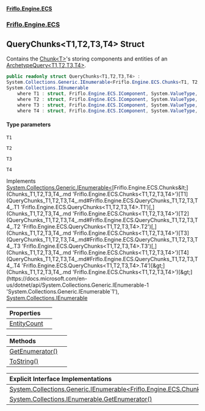 #### [Friflo.Engine.ECS](index.md 'index')
### [Friflo.Engine.ECS](Friflo.Engine.ECS.md 'Friflo.Engine.ECS')

## QueryChunks<T1,T2,T3,T4> Struct

Contains the [Chunk&lt;T&gt;](Chunk_T_.md 'Friflo.Engine.ECS.Chunk<T>')'s storing components and entities of an [ArchetypeQuery&lt;T1,T2,T3,T4&gt;](ArchetypeQuery_T1,T2,T3,T4_.md 'Friflo.Engine.ECS.ArchetypeQuery<T1,T2,T3,T4>').

```csharp
public readonly struct QueryChunks<T1,T2,T3,T4> :
System.Collections.Generic.IEnumerable<Friflo.Engine.ECS.Chunks<T1, T2, T3, T4>>,
System.Collections.IEnumerable
    where T1 : struct, Friflo.Engine.ECS.IComponent, System.ValueType, System.ValueType
    where T2 : struct, Friflo.Engine.ECS.IComponent, System.ValueType, System.ValueType
    where T3 : struct, Friflo.Engine.ECS.IComponent, System.ValueType, System.ValueType
    where T4 : struct, Friflo.Engine.ECS.IComponent, System.ValueType, System.ValueType
```
#### Type parameters

<a name='Friflo.Engine.ECS.QueryChunks_T1,T2,T3,T4_.T1'></a>

`T1`

<a name='Friflo.Engine.ECS.QueryChunks_T1,T2,T3,T4_.T2'></a>

`T2`

<a name='Friflo.Engine.ECS.QueryChunks_T1,T2,T3,T4_.T3'></a>

`T3`

<a name='Friflo.Engine.ECS.QueryChunks_T1,T2,T3,T4_.T4'></a>

`T4`

Implements [System.Collections.Generic.IEnumerable&lt;](https://docs.microsoft.com/en-us/dotnet/api/System.Collections.Generic.IEnumerable-1 'System.Collections.Generic.IEnumerable`1')[Friflo.Engine.ECS.Chunks&lt;](Chunks_T1,T2,T3,T4_.md 'Friflo.Engine.ECS.Chunks<T1,T2,T3,T4>')[T1](QueryChunks_T1,T2,T3,T4_.md#Friflo.Engine.ECS.QueryChunks_T1,T2,T3,T4_.T1 'Friflo.Engine.ECS.QueryChunks<T1,T2,T3,T4>.T1')[,](Chunks_T1,T2,T3,T4_.md 'Friflo.Engine.ECS.Chunks<T1,T2,T3,T4>')[T2](QueryChunks_T1,T2,T3,T4_.md#Friflo.Engine.ECS.QueryChunks_T1,T2,T3,T4_.T2 'Friflo.Engine.ECS.QueryChunks<T1,T2,T3,T4>.T2')[,](Chunks_T1,T2,T3,T4_.md 'Friflo.Engine.ECS.Chunks<T1,T2,T3,T4>')[T3](QueryChunks_T1,T2,T3,T4_.md#Friflo.Engine.ECS.QueryChunks_T1,T2,T3,T4_.T3 'Friflo.Engine.ECS.QueryChunks<T1,T2,T3,T4>.T3')[,](Chunks_T1,T2,T3,T4_.md 'Friflo.Engine.ECS.Chunks<T1,T2,T3,T4>')[T4](QueryChunks_T1,T2,T3,T4_.md#Friflo.Engine.ECS.QueryChunks_T1,T2,T3,T4_.T4 'Friflo.Engine.ECS.QueryChunks<T1,T2,T3,T4>.T4')[&gt;](Chunks_T1,T2,T3,T4_.md 'Friflo.Engine.ECS.Chunks<T1,T2,T3,T4>')[&gt;](https://docs.microsoft.com/en-us/dotnet/api/System.Collections.Generic.IEnumerable-1 'System.Collections.Generic.IEnumerable`1'), [System.Collections.IEnumerable](https://docs.microsoft.com/en-us/dotnet/api/System.Collections.IEnumerable 'System.Collections.IEnumerable')

| Properties | |
| :--- | :--- |
| [EntityCount](QueryChunks_T1,T2,T3,T4_.EntityCount.md 'Friflo.Engine.ECS.QueryChunks<T1,T2,T3,T4>.EntityCount') | |

| Methods | |
| :--- | :--- |
| [GetEnumerator()](QueryChunks_T1,T2,T3,T4_.GetEnumerator().md 'Friflo.Engine.ECS.QueryChunks<T1,T2,T3,T4>.GetEnumerator()') | |
| [ToString()](QueryChunks_T1,T2,T3,T4_.ToString().md 'Friflo.Engine.ECS.QueryChunks<T1,T2,T3,T4>.ToString()') | |

| Explicit Interface Implementations | |
| :--- | :--- |
| [System.Collections.Generic.IEnumerable&lt;Friflo.Engine.ECS.Chunks&lt;T1,T2,T3,T4&gt;&gt;.GetEnumerator()](QueryChunks_T1,T2,T3,T4_.System.Collections.Generic.IEnumerable_Friflo.Engine.ECS.Chunks_T1,T2,T3,T4__.GetEnumerator().md 'Friflo.Engine.ECS.QueryChunks<T1,T2,T3,T4>.System.Collections.Generic.IEnumerable<Friflo.Engine.ECS.Chunks<T1,T2,T3,T4>>.GetEnumerator()') | |
| [System.Collections.IEnumerable.GetEnumerator()](QueryChunks_T1,T2,T3,T4_.System.Collections.IEnumerable.GetEnumerator().md 'Friflo.Engine.ECS.QueryChunks<T1,T2,T3,T4>.System.Collections.IEnumerable.GetEnumerator()') | |
